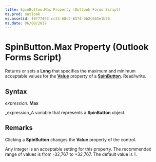 ```yaml
---
title: SpinButton.Max Property (Outlook Forms Script)
ms.prod: outlook
ms.assetid: f8f77453-cc53-68c2-6574-bb2c665e1b76
ms.date: 06/08/2017
---
```



# SpinButton.Max Property (Outlook Forms Script)

Returns or sets a  **Long** that specifies the maximum and minimum acceptable values for the **[Value](Outlook.spinbutton.value.md)** property of a **[SpinButton](Outlook.spinbutton.md)**. Read/write.


## Syntax

 _expression_. **Max**

 _expression_A variable that represents a  **SpinButton** object.


## Remarks

Clicking a  **SpinButton** changes the **Value** property of the control.

Any integer is an acceptable setting for this property. The recommended range of values is from -32,767 to +32,767. The default value is 1.


